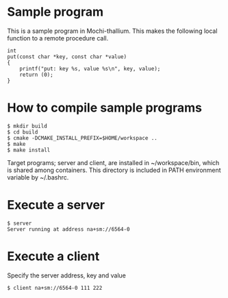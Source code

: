 # Sample program

This is a sample program in Mochi-thallium.  This makes the following local function to a remote procedure call.
```
int
put(const char *key, const char *value)
{
    printf("put: key %s, value %s\n", key, value);
    return (0);
}
```
# How to compile sample programs

    $ mkdir build
    $ cd build
    $ cmake -DCMAKE_INSTALL_PREFIX=$HOME/workspace ..
    $ make
    $ make install

Target programs; server and client, are installed in ~/workspace/bin, which is shared among containers.  This directory is included in PATH environment variable by ~/.bashrc.

# Execute a server

    $ server
    Server running at address na+sm://6564-0

# Execute a client
Specify the server address, key and value

    $ client na+sm://6564-0 111 222
